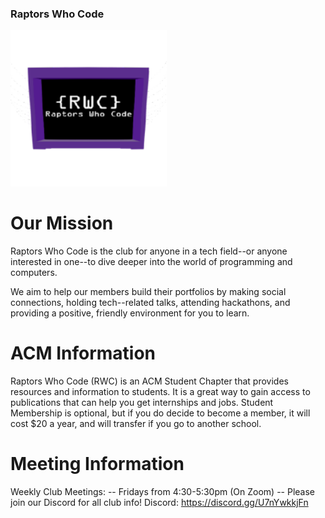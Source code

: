 ### Raptors Who Code

<img src="RWC Logo.png" alt="RWC Logo" style="width:250px;height:250px;" class="center">

# Our Mission
Raptors Who Code is the club for anyone in a tech field--or anyone interested in one--to dive deeper into the world of programming and computers. 

We aim to help our members build their portfolios by making social connections, holding tech--related talks, attending hackathons, and providing a positive, friendly environment for you to learn.

# ACM Information
Raptors Who Code (RWC) is an ACM Student Chapter that provides resources and information to students.
It is a great way to gain access to publications that can help you get internships and jobs.
Student Membership is optional, but if you do decide to become a member, it will cost $20 a year, and will transfer if you go to another school. 

# Meeting Information
Weekly Club Meetings: 
-- Fridays from 4:30-5:30pm (On Zoom) -- 
Please join our Discord for all club info!
Discord: https://discord.gg/U7nYwkkjFn
